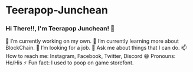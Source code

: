# Teerapop-Junchean
### Hi There!!, I'm Teerapop Junchean! 👋

🔭 I’m currently working on my own.
🌱 I’m currently learning more about BlockChain.
👯 I’m looking for a job.
💬 Ask me about things that I can do.
📫 How to reach me: Instagram, Facebook, Twitter, Discord
😄 Pronouns: He/His
⚡ Fun fact: I used to poop on game storefont.
